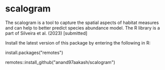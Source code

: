 # scalogram


The scalogram is a tool to capture the spatial aspects of habitat measures and can help to better predict species abundance model. The R library is a part of Silveira et al. (2023) [submitted]

Install the latest version of this package by entering the following in R:

install.packages("remotes")

remotes::install_github("anand97aakash/scalogram")
